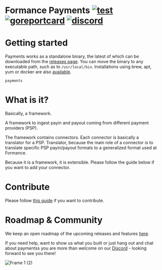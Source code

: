 # Formance Payments [![test](https://github.com/formancehq/payments/actions/workflows/main.yml/badge.svg)](https://github.com/formancehq/payments/actions/workflows/main.yml) [![goreportcard](https://goreportcard.com/badge/github.com/formancehq/payments)](https://goreportcard.com/report/github.com/formancehq/payments) [![discord](https://img.shields.io/discord/846686859869814784?label=chat%20@%20discord)](https://discord.gg/xyHvcbzk4w)

# Getting started

Payments works as a standalone binary, the latest of which can be downloaded from the [releases page](https://github.com/formancehq/payments/releases). You can move the binary to any executable path, such as to `/usr/local/bin`. Installations using brew, apt, yum or docker are also [available](https://docs.formance.com/oss/payments/get-started/installation).

```SHELL
payments 
```

# What is it?

Basically, a framework.

A framework to ingest payin and payout coming from different payment providers (PSP). 

The framework contains connectors. Each connector is basically a translator for a PSP.
Translator, because the main role of a connector is to translate specific PSP payin/payout formats to a generalized format used at Formance.

Because it is a framework, it is extensible. Please follow the guide below if you want to add your connector.

# Contribute

Please follow [this guide](./docs/development.md) if you want to contribute.

# Roadmap & Community

We keep an open roadmap of the upcoming releases and features [here](https://numary.notion.site/OSS-Roadmap-4535fa5716fb4f618027201afcc6f204).

If you need help, want to show us what you built or just hang out and chat about paymentss you are more than welcome on our [Discord](https://discord.gg/xyHvcbzk4w) - looking forward to see you there!

![Frame 1 (2)](https://user-images.githubusercontent.com/1770991/134163361-d86c5728-6075-4510-8de7-06df1f6ed740.png)
